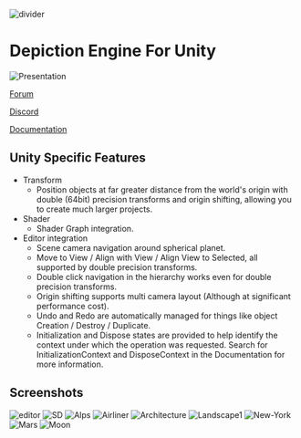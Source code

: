 ![divider](https://github.com/VIZ-Interactive/Depiction-Engine-Unity/assets/1084857/79a06c86-1a7f-4e5c-936f-b1bb833af3c1)


# Depiction Engine For Unity

![Presentation](https://github.com/VIZ-Interactive/Depiction-Engine-Unity/assets/1084857/ac3434d3-24ca-4db4-a49d-6cbeee49d3cb)


[Forum](https://vizinteractive.io/forum/depiction-engine/)

[Discord](https://discord.gg/Wdk7aCnTTg)

[Documentation](https://vizinteractive.io/docs/2023.0/depiction-engine-unity)

## Unity Specific Features
- Transform
	- Position objects at far greater distance from the world's origin with double (64bit) precision transforms and origin shifting, allowing you to create much larger projects.
- Shader
	- Shader Graph integration.
- Editor integration
    - Scene camera navigation around spherical planet.
    - Move to View / Align with View / Align View to Selected, all supported by double precision transforms.
    - Double click navigation in the hierarchy works even for double precision transforms.
    - Origin shifting supports multi camera layout (Although at significant performance cost).
	- Undo and Redo are automatically managed for things like object Creation / Destroy / Duplicate.
	- Initialization and Dispose states are provided to help identify the context under which the operation was requested. Search for InitializationContext and DisposeContext in the Documentation for more information.

## Screenshots
![editor](https://github.com/VIZ-Interactive/Depiction-Engine-Unity/assets/1084857/c2c9b661-7d5b-4fe5-a7b2-702be5a60d00)
![SD](https://github.com/VIZ-Interactive/Depiction-Engine-Unity/assets/1084857/2f388712-ba1c-4deb-ae06-75cf86d0e177)
![Alps](https://github.com/VIZ-Interactive/Depiction-Engine-Unity/assets/1084857/ec150c1a-a445-41cb-a481-f7f2b7bbfe9d)
![Airliner](https://github.com/VIZ-Interactive/Depiction-Engine-Unity/assets/1084857/7132b65a-5fed-413b-b326-3e1d9f600754)
![Architecture](https://github.com/VIZ-Interactive/Depiction-Engine-Unity/assets/1084857/8d8b0872-9aa4-48bc-9920-3aa51ec2c9eb)
![Landscape1](https://github.com/VIZ-Interactive/Depiction-Engine-Unity/assets/1084857/de37f26c-d52f-4f5d-8a65-493afd38819e)
![New-York](https://github.com/VIZ-Interactive/Depiction-Engine-Unity/assets/1084857/ab526ebf-80b2-48d9-86cd-652d1a4270a4)
![Mars](https://github.com/VIZ-Interactive/Depiction-Engine-Unity/assets/1084857/7738ee1d-ac7c-476a-bf45-131347f5bed5)
![Moon](https://github.com/VIZ-Interactive/Depiction-Engine-Unity/assets/1084857/dc8b6038-aa7f-4d88-82b3-425cc1cec1b5)


